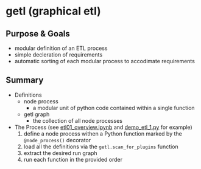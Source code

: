 # getl (graphical etl)

## Purpose & Goals
- modular definition of an ETL process 
- simple decleration of requirements
- automatic sorting of each modular process to accodimate requirements

## Summary
- Definitions  
    - node process
        - a modular unit of python code contained within a single function
    - getl graph
        - the collection of all node processes
- The Process (see [etl01_overview.ipynb](src/etl01_overview.ipynb) and [demo_etl_1.py](src/etl01_skeleton/demo_etl_1.py) for example)
    1. define a node process withen a Python function marked by the `@node_process()` decorator
    1. load all the definitions via the `getl.scan_for_plugins` function
    1. extract the desired run graph
    1. run each function in the provided order
